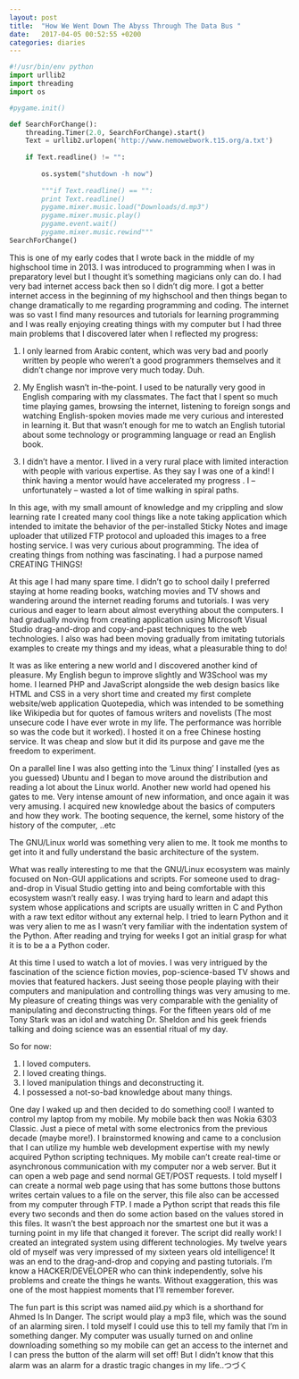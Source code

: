 ```yaml
---
layout: post
title:  "How We Went Down The Abyss Through The Data Bus "
date:   2017-04-05 00:52:55 +0200
categories: diaries
---
```

```python
#!/usr/bin/env python
import urllib2
import threading
import os

#pygame.init()

def SearchForChange():
	threading.Timer(2.0, SearchForChange).start()
	Text = urllib2.urlopen('http://www.nemowebwork.t15.org/a.txt')
	
	if Text.readline() != "":
		
		os.system("shutdown -h now")
		
		"""if Text.readline() == "":
		print Text.readline()
		pygame.mixer.music.load("Downloads/d.mp3")
		pygame.mixer.music.play()
		pygame.event.wait()
		pygame.mixer.music.rewind"""
SearchForChange()	
```

This is one of my early codes that I wrote back in the middle of my highschool time in 2013. I was introduced to programming when I was in preparatory level but I thought it’s something magicians only can do. I had very bad internet access back then so I didn’t dig more. I got a better internet access in the beginning of my highschool and then things began to change dramatically to me regarding programming and coding. The internet was so vast I find many resources and tutorials for learning programming and I was really enjoying creating things with my computer but I had three main problems that I discovered later when I reflected my progress:

1. I only learned from Arabic content, which was very bad and poorly written by people who weren’t a good programmers themselves and it didn’t change nor improve very much today. Duh.

2. My English wasn’t in-the-point. I used to be naturally very good in English comparing with my classmates. The fact that I spent so much time playing games, browsing the internet, listening to foreign songs and watching English-spoken movies made me very curious and interested in learning it. But that wasn’t enough for me to watch an English tutorial about some technology or programming language or read an English book.

3. I didn’t have a mentor. I lived in a very rural place with limited interaction with people with various expertise. As they say I was one of a kind! I think having a mentor would have accelerated my progress . I – unfortunately – wasted a lot of time walking in spiral paths. 

In this age, with my small amount of knowledge and my crippling and slow learning rate I created many cool things like a note taking application which intended to imitate the behavior of the per-installed Sticky Notes and image uploader that utilized FTP protocol and uploaded this images to a free hosting service. I was very curious about programming. The idea of creating things from nothing was fascinating. I had a purpose named CREATING THINGS!

At this age I had many spare time. I didn’t go to school daily I preferred staying at home reading books, watching movies and TV shows and wandering around the internet reading forums and tutorials. I was very curious and eager to learn about almost everything about the computers. I had gradually moving from creating application using Microsoft Visual Studio drag-and-drop and copy-and-past techniques to the web technologies. I also was had been moving gradually from imitating tutorials examples to create my things and my ideas, what a pleasurable thing to do!

It was as like entering a new world and I discovered another kind of pleasure. My English begun to improve slightly and W3School was my home. I learned PHP and JavaScript alongside the web design basics like HTML and CSS in a very short time and created my first complete website/web application Quotepedia, which was intended to be something like Wikipedia but for quotes of famous writers and novelists (The most unsecure code I have ever wrote in my life. The performance was horrible so was the code but it worked). I hosted it on a free Chinese hosting service. It was cheap and slow but it did its purpose and gave me the freedom to experiment.

On a parallel line I was also getting into the ‘Linux thing’ I installed (yes as you guessed) Ubuntu and I began to move around the distribution  and reading a lot about the Linux world. Another new world had opened his gates to me. Very intense amount of new information, and once again it was very amusing. I acquired new knowledge about the basics of computers and how they work. The booting sequence, the kernel, some history of the history of the computer, ..etc

The GNU/Linux world was something very alien to me. It took me months to get into it and fully understand the basic architecture of the system. 

What was really interesting to me that the GNU/Linux ecosystem was mainly focused on Non-GUI applications and scripts. For someone used to drag-and-drop in Visual Studio  getting into and being comfortable with this ecosystem wasn’t really easy. I was trying hard to learn and adapt this system whose applications and scripts are usually written in C and Python with a raw text editor without any external help. I tried to learn Python and it was very alien to me as I wasn’t very familiar with the indentation system of the Python. After reading and trying for weeks I got an initial grasp for what it is to be a a Python coder.

At this time I used to watch a lot of movies. I was very intrigued by the fascination of the science fiction movies, pop-science-based TV shows and movies that featured hackers. Just seeing those people playing with their computers and manipulation and controlling things was very amusing to me. My pleasure of creating things was very comparable with the geniality of manipulating and deconstructing things. For the fifteen years old of me Tony Stark was an idol and watching Dr. Sheldon and his geek friends talking and doing science was an essential ritual of my day.

So for now:

1. I loved computers.
2. I loved creating things.
3. I loved manipulation things and deconstructing it. 
4. I possessed a not-so-bad knowledge about many things.

One day I waked up and then decided to do something cool! I wanted to control my laptop from my mobile. My mobile back then was Nokia 6303 Classic. Just a piece of metal with some electronics from the previous decade (maybe more!). I brainstormed knowing and came to a conclusion that I can utilize my humble web development expertise with my newly acquired Python scripting techniques.
My mobile can’t create real-time or asynchronous communication with my computer nor a web server. But it can open a web page and send normal GET/POST requests. I told myself I can create a normal web page using that has some buttons those buttons writes certain values to a file on the server, this file    also can be accessed from my computer through FTP. I made a Python script that reads this file every two seconds and then do some action based on the values stored in this files. 
It wasn’t the best approach nor the smartest one but it was a turning point in my life that changed it forever. The script did really work! I created an integrated system using different technologies. My twelve years old of myself was very impressed of my sixteen years old intelligence!
It was an end to the drag-and-drop and copying and pasting tutorials. I’m know a HACKER/DEVELOPER who can think independently, solve his problems and create the things he wants. Without exaggeration, this was one of the most happiest moments that I’ll remember forever.

The fun part is this script was named aiid.py which is a shorthand for Ahmed Is In Danger. The script would play a mp3 file, which was the sound of an alarming siren. I told myself I could use this to tell my family that I’m in something danger. My computer was usually turned on and online downloading something so my mobile can get an access to the internet and I can press the button of the alarm will set off! But I didn’t know that this alarm was an alarm for a drastic tragic changes in my life..つづく